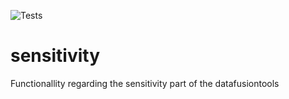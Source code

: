 
![Tests](https://github.com/DataFusionTools/spatial_utils/actions/workflows/main.yml/badge.svg)

# sensitivity
Functionallity regarding the sensitivity part of the datafusiontools
